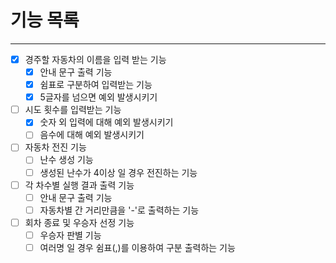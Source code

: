 # 기능 목록

---
- [x] 경주할 자동차의 이름을 입력 받는 기능
    - [x] 안내 문구 출력 기능
    - [x] 쉼표로 구분하여 입력받는 기능
    - [x] 5글자를 넘으면 예외 발생시키기
- [ ] 시도 횟수를 입력받는 기능
    - [x] 숫자 외 입력에 대해 예외 발생시키기
    - [ ] 음수에 대해 예외 발생시키기
- [ ] 자동차 전진 기능
    - [ ] 난수 생성 기능
    - [ ] 생성된 난수가 4이상 일 경우 전진하는 기능
- [ ] 각 차수별 실행 결과 출력 기능
    - [ ] 안내 문구 출력 기능
    - [ ] 자동차별 간 거리만큼을 '-'로 출력하는 기능
- [ ] 회차 종료 및 우승자 선정 기능
    - [ ] 우승자 판별 기능
    - [ ] 여러명 일 경우 쉼표(,)를 이용하여 구분 출력하는 기능

